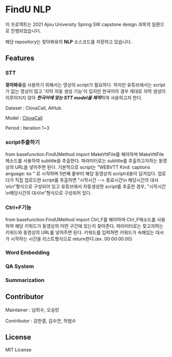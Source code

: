 # FindU NLP
이 프로젝트는 2021 Ajou University Spring SW capstone design 과목의 일환으로 진행되었습니다.

해당 repository는 찾아봐유의 **NLP** 소스코드를 저장하고 있습니다. 



## Features

### STT

**찾아봐유**를 사용하기 위해서는 영상의 script가 필요하다. 하지만 유튜브에서는 script가 없는 영상이 많고 '자막 자동 생성 기능'이 있지만 한국어의 경우 제대로 자막 생성이 이루어지지 않아 ***한국어에 맞는 STT model을 제작***하여 사용하고자 한다.

Dataset : ClovaCall, AIHub

Model : [ClovaCall](https://github.com/clovaai/ClovaCall)

Period : Iteration 1~3

### script추출하기
from basefunction.FindUMethod import MakeVttFile를 해야하며 MakeVttFile 메소드를 사용하여 subtitle을 추출한다. 파라미터로는  subtitle를 추출하고자하는 동영상의 URL을 넣어주면 된다. 기본적으로  script는 
"WEBVTT
Kind: captions
anguage: ko "
로 시작하며 5번째 줄부터 해당 동영상의 script내용이 담겨있다.
업로더가 직접 업로드한 script를 추출하면 "시작시간 --> 종료시간\n 해당시간의 대사\n\n"형식으로 구성되어 있고 유튜브에서 자동생성한 script를 추출한 경우, "시작시간\n해당시간의 대사\n"형식으로 구성되어 있다.  

### Ctrl+F기능
from basefunction.FindUMethod import Ctrl_F를 해야하며 Ctrl_F메소드를 사용하여 해당 키워드가 동영상의 어떤 구간에 있는지 찾아준다. 파라미터로는 찾고자하는 키워드와 동영상의 URL를 넣어주면 된다. 키워드를 입력하면 키워드가 속해있는 대사가 시작하는 시간을 리스트형식으로 return한다.(ex. 00:00:00.00)

### Word Embedding

### QA System

### Summarization



## Contributor

Maintainer : 남희수, 오승민

Contributor : 강한결, 김수연, 허범수



## License

MIT License